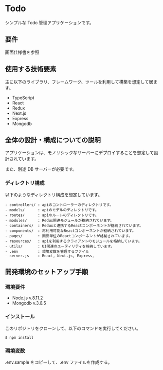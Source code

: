 # Todo

シンプルな Todo 管理アプリケーションです。

## 要件

画面仕様書を参照

## 使用する技術要素

主に以下のライブラリ、フレームワーク、ツールを利用して構築を想定して居ます。

- TypeScript
- React
- Redux
- Next.js
- Express
- Mongodb

## 全体の設計・構成についての説明

アプリケーションは、モノリシックなサーバーにデプロイすることを想定して設計されています。

また、別途 DB サーバーが必要です。

### ディレクトリ構成

以下のようなディレクトリ構成を想定しています。

```
- controllers/ : apiのコントローラーのディレクトリです。
- models/      : apiのモデルのディレクトリです。
- routes/      : apiのルートのディレクトリです。
- modules/     : Redux関連モジュールが格納されています。
- containers/  : Reduxと連携するReactコンポーネントが格納されています。
- components/  : 再利用可能なReactコンポーネントが格納されています。
- pages/       : 画面単位のReactコンポーネントが格納されています。
- resources/   : apiを利用するクライアントのモジュールを格納しています。
- utils/       : UI関連のユーティリティを格納しています。
- .env         : 環境変数を管理するファイル
- server.js    : React, Next.js, Express,
```

## 開発環境のセットアップ手順

### 環境要件

- Node.js v.8.11.2
- Mongodb v.3.6.5

### インストール

このリポジトリをクローンして、以下のコマンドを実行してください。

```
$ npm install
```

### 環境変数

.env.sample をコピーして、.env ファイルを作成する。
